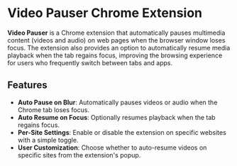 # Video Pauser Chrome Extension

**Video Pauser** is a Chrome extension that automatically pauses multimedia content (videos and audio) on web pages when the browser window loses focus. The extension also provides an option to automatically resume media playback when the tab regains focus, improving the browsing experience for users who frequently switch between tabs and apps.

## Features

- **Auto Pause on Blur**: Automatically pauses videos or audio when the Chrome tab loses focus.
- **Auto Resume on Focus**: Optionally resumes playback when the tab regains focus.
- **Per-Site Settings**: Enable or disable the extension on specific websites with a simple toggle.
- **User Customization**: Choose whether to auto-resume videos on specific sites from the extension's popup.
